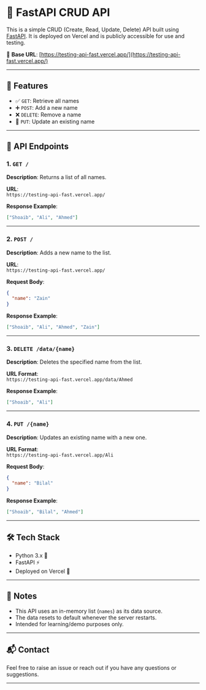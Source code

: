 # 🚀 FastAPI CRUD API

This is a simple CRUD (Create, Read, Update, Delete) API built using [FastAPI](https://fastapi.tiangolo.com/). It is deployed on Vercel and is publicly accessible for use and testing.

🔗 **Base URL**: [https://testing-api-fast.vercel.app/](https://testing-api-fast.vercel.app/)

---

## 📌 Features

- ✅ `GET`: Retrieve all names
- ➕ `POST`: Add a new name
- ❌ `DELETE`: Remove a name
- 🔄 `PUT`: Update an existing name

---

## 📂 API Endpoints

### 1. `GET /`

**Description**: Returns a list of all names.

**URL**:  
`https://testing-api-fast.vercel.app/`

**Response Example**:

```json
["Shoaib", "Ali", "Ahmed"]
```

---

### 2. `POST /`

**Description**: Adds a new name to the list.

**URL**:  
`https://testing-api-fast.vercel.app/`

**Request Body**:

```json
{
  "name": "Zain"
}
```

**Response Example**:

```json
["Shoaib", "Ali", "Ahmed", "Zain"]
```

---

### 3. `DELETE /data/{name}`

**Description**: Deletes the specified name from the list.

**URL Format**:  
`https://testing-api-fast.vercel.app/data/Ahmed`

**Response Example**:

```json
["Shoaib", "Ali"]
```

---

### 4. `PUT /{name}`

**Description**: Updates an existing name with a new one.

**URL Format**:  
`https://testing-api-fast.vercel.app/Ali`

**Request Body**:

```json
{
  "name": "Bilal"
}
```

**Response Example**:

```json
["Shoaib", "Bilal", "Ahmed"]
```

---

## 🛠 Tech Stack

- Python 3.x 🐍
- FastAPI ⚡
- Deployed on Vercel 🚀

---

## 📎 Notes

- This API uses an in-memory list (`names`) as its data source.
- The data resets to default whenever the server restarts.
- Intended for learning/demo purposes only.

---

## 📬 Contact

Feel free to raise an issue or reach out if you have any questions or suggestions.

---

